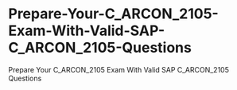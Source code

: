 # Prepare-Your-C_ARCON_2105-Exam-With-Valid-SAP-C_ARCON_2105-Questions
Prepare Your C_ARCON_2105 Exam With Valid SAP C_ARCON_2105 Questions
